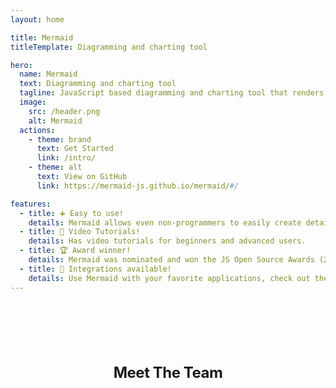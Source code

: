 ```yaml
---
layout: home

title: Mermaid
titleTemplate: Diagramming and charting tool

hero:
  name: Mermaid
  text: Diagramming and charting tool
  tagline: JavaScript based diagramming and charting tool that renders Markdown-inspired text definitions to create and modify diagrams dynamically.
  image:
    src: /header.png
    alt: Mermaid
  actions:
    - theme: brand
      text: Get Started
      link: /intro/
    - theme: alt
      text: View on GitHub
      link: https://mermaid-js.github.io/mermaid/#/

features:
  - title: ➕ Easy to use!
    details: Mermaid allows even non-programmers to easily create detailed and diagrams through the Mermaid Live Editor.
  - title: 🎥 Video Tutorials!
    details: Has video tutorials for beginners and advanced users.
  - title: 🏆 Award winner!
    details: Mermaid was nominated and won the JS Open Source Awards (2019) in the category "The most exciting use of technology"!!!
  - title: 🧩 Integrations available!
    details: Use Mermaid with your favorite applications, check out the list of Integrations and Usages of Mermaid.
---
```


<script setup>
import { VPTeamMembers } from 'vitepress/theme'

const members = [
  {
    avatar: 'https://avatars.githubusercontent.com/u/5837277?v=4',
    name: 'Knut Sveidqvist',
    title: 'Creator',
    links: [
      { icon: 'github', link: 'https://github.com/knsv' },
    ]
  },
   {
    avatar: 'https://avatars.githubusercontent.com/u/1912783?v=4',
    name: 'Marc Faber',
    title: 'Developer',
    links: [
      { icon: 'github', link: 'https://gdfaber.github.io/' },
      { icon: 'linkedin', link: 'https://www.linkedin.com/in/marc-faber/' },      
    ]
  }, {
    avatar: 'https://avatars.githubusercontent.com/u/1564825?v=4',
    name: 'Nacho Orlandoni',
    title: 'Developer',
    links: [
      { icon: 'github', link: 'https://github.com/IOrlandoni' },
    ]
  }, {
    avatar: 'https://avatars.githubusercontent.com/u/6552521?v=4',
    name: 'Christian Klemm',
    title: 'Developer',
    links: [
      { icon: 'github', link: 'https://github.com/klemmchr' },
    ]
  }, {
    avatar: 'https://avatars.githubusercontent.com/u/12032557?v=4',
    name: 'Mindaugas Laganeckas',
    title: 'Developer',
    links: [
      { icon: 'github', link: 'https://github.com/MindaugasLaganeckas' },
    ]
  }, {
    avatar: 'https://avatars.githubusercontent.com/u/58763315?v=4',
    name: 'Neil Cuzon',
    title: 'Developer',
    links: [
      { icon: 'github', link: 'https://github.com/NeilCuzon' },
    ]
  }, {
    avatar: 'https://avatars.githubusercontent.com/u/19526120?v=4',
    name: 'Adrian Hall',
    title: 'Developer',
    links: [
      { icon: 'github', link: 'https://github.com/spopida' },
    ]
  }, {
    avatar: 'https://avatars.githubusercontent.com/u/53054099?v=4',
    name: 'Yash Singh',
    title: 'Developer',
    links: [
      { icon: 'github', link: 'https://github.com/Yash-Singh1' },
    ]
  },
]
</script>

<div class="vp-doc" >
  <h2 id="meet-the-team"> Meet The Team </h2>
  <VPTeamMembers size="small" :members="members" />
</div>

<style>
  .image-container .image-src {
    margin: 1rem auto;
    max-width: 100%;
  }

  .dark .image-src{
    filter: invert(1) hue-rotate(217deg)  contrast(0.72);
    max-width: 100%;
  }

  .vp-doc {
    align-items: center;
    flex-direction: column;
    display: flex;
    margin-top: 2.5rem;
  }

  .vp-doc h2 {
    margin: 48px 0 16px;
    border-top: 1px solid var(--vp-c-divider-light);
    padding-top: 24px;
    letter-spacing: -.02em;
    line-height: 32px;
    font-size: 24px;
}
</style>
